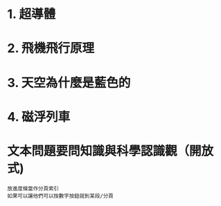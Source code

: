 # 1. 超導體


# 2. 飛機飛行原理

# 3. 天空為什麼是藍色的

# 4. 磁浮列車





# 文本問題要問知識與科學認識觀（開放式)
	放進度條當作分頁索引
    如果可以讓他們可以按數字按鈕就到某段/分頁